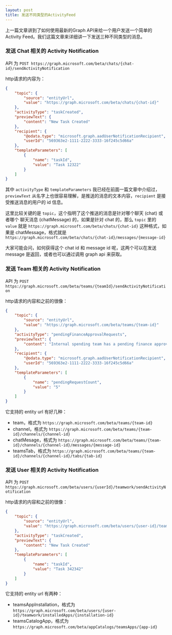 ```yaml
---
layout: post
title: 发送不同类型的ActivityFeed
---
```


上一篇文章讲到了如何使用最新的Graph API来给一个用户发送一个简单的 Activity Feed。我们这篇文章来详细讲一下发送三种不同类型的消息。

### 发送 Chat 相关的 Activity Notification

API 为 `POST https://graph.microsoft.com/beta/chats/{chat-id}/sendActivityNotification`

http请求的内容为：

```json
{
    "topic": {
        "source": "entityUrl",
        "value": "https://graph.microsoft.com/beta/chats/{chat-id}"
    },
    "activityType": "taskCreated",
    "previewText": {
        "content": "New Task Created"
    },
    "recipient": {
        "@odata.type": "microsoft.graph.aadUserNotificationRecipient",
        "userId": "569363e2-1111-2222-3333-16f245c5d66a"
    },
    "templateParameters": [
        {
            "name": "taskId",
            "value": "Task 12322"
        }
    ] 
}
```

其中 `activityType` 和 `templateParameters` 我已经在前面一篇文章中介绍过，`previewText` 从名字上也很容易理解，是推送的消息的文本内容，`recipient` 是接受推送消息的用户的 id 信息。

这里比较关键的是 `topic`，这个指明了这个推送的消息是针对哪个聊天 (chat) 或者哪个 聊天消息 (chatMessage) 的，如果是针对 chat 的，那么 `topic` 里的 `value` 就是 `https://graph.microsoft.com/beta/chats/{chat-id}` 这种格式，如果是 chatMessage，格式就是 `https://graph.microsoft.com/beta/chats/{chat-id}/messages/{message-id}`

大家可能会问，如何获得这个 chat id 和 message id 呢，这两个可以在发送 message 是返回，或者也可以通过调用 graph api 来获取。

### 发送 Team 相关的 Activity Notification

API 为 `POST https://graph.microsoft.com/beta/teams/{teamId}/sendActivityNotification`

http请求的内容和之前的很像：

```json
{
    "topic": {
        "source": "entityUrl",
        "value": "https://graph.microsoft.com/beta/teams/{team-id}"
    },
    "activityType": "pendingFinanceApprovalRequests",
    "previewText": {
        "content": "Internal spending team has a pending finance approval requests"
    },
    "recipient": {
        "@odata.type": "microsoft.graph.aadUserNotificationRecipient",
        "userId": "569363e2-1111-2222-3333-16f245c5d66a"
    },
    "templateParameters": [
        {
            "name": "pendingRequestCount",
            "value": "5"
        }
    ]
}
```

它支持的 entity url 有好几种：
* team，格式为 `https://graph.microsoft.com/beta/teams/{team-id}`
* channel，格式为 `https://graph.microsoft.com/beta/teams/{team-id}/channels/{channel-id}`
* chatMesage，格式为 `https://graph.microsoft.com/beta/teams/{team-id}/channels/{channel-id}/messages/{message-id}`
* teamsTab，格式为 `https://graph.microsoft.com/beta/teams/{team-id}/channels/{channel-id}/tabs/{tab-id}`

### 发送 User 相关的 Activity Notification

API 为 `POST https://graph.microsoft.com/beta/users/{userId}/teamwork/sendActivityNotification`

http请求的内容和之前的很像：

```json
{
    "topic": {
        "source": "entityUrl",
        "value": "https://graph.microsoft.com/beta/users/{user-id}/teamwork/installedApps/{installation-id}"
    },
    "activityType": "taskCreated",
    "previewText": {
        "content": "New Task Created"
    },
    "templateParameters": [
        {
            "name": "taskId",
            "value": "Task 342342"
        }
    ]
}
```

它支持的 entity url 有两种：
* teamsAppInstallation，格式为 `https://graph.microsoft.com/beta/users/{user-id}/teamwork/installedApps/{installation-id}`
* teamsCatalogApp，格式为 `https://graph.microsoft.com/beta/appCatalogs/teamsApps/{app-id}`
